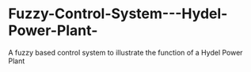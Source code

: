 # Fuzzy-Control-System---Hydel-Power-Plant-
A fuzzy based control system to illustrate the function of a Hydel Power Plant
